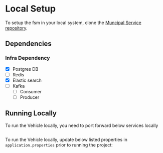 # Local Setup

To setup the fsm in your local system, clone the [Muncipal Service repository](https://github.com/egovernments/municipal-services). 

## Dependencies

### Infra Dependency

- [X] Postgres DB
- [ ] Redis
- [X] Elastic search
- [ ] Kafka
  - [ ] Consumer
  - [ ] Producer

## Running Locally

To run the Vehicle locally, you need to port forward below services locally

```bash

```

To run the Vehicle locally, update below listed properties in `application.properties` prior to running the project:

```ini

```

